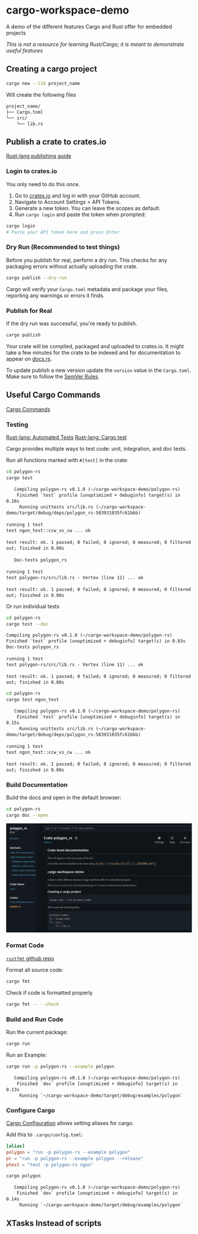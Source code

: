 # cargo-workspace-demo
A demo of the different features Cargo and Rust offer for embedded projects

_This is not a resource for learning Rust/Cargo; it is meant to demonstrate useful features_


## Creating a cargo project

```bash
cargo new --lib project_name
```
Will create the following files
```text
project_name/
├── Cargo.toml
└── src/
    └── lib.rs
```

## Publish a crate to crates.io

[Rust-lang publishing guide](https://doc.rust-lang.org/cargo/reference/publishing.html)

### Login to crates.io

You only need to do this once.
1. Go to [crates.io](https://crates.io/) and log in with your GitHub account.
2. Navigate to Account Settings > API Tokens.
3. Generate a new token. You can leave the scopes as default.
4. Run `cargo login` and paste the token when prompted:

```bash
cargo login
# Paste your API token here and press Enter
```

### Dry Run (Recommended to test things)

Before you publish for real, perform a dry run. This checks for any packaging errors without actually uploading the crate.
```bash
cargo publish --dry-run
```

Cargo will verify your `Cargo.toml` metadata and package your files, reporting any warnings or errors it finds.

### Publish for Real

If the dry run was successful, you're ready to publish.
```bash
cargo publish
```

Your crate will be compiled, packaged and uploaded to crates.io. It might take a few minutes for the crate to be 
indexed and for documentation to appear on [docs.rs](https://docs.rs/).

To update publish a new version update the `version` value in the `Cargo.toml`. Make sure to follow the 
[SemVer Rules](https://doc.rust-lang.org/cargo/reference/semver.html).

## Useful Cargo Commands

[Cargo Commands](https://doc.rust-lang.org/cargo/commands/build-commands.html)

### Testing

[Rust-lang: Automated Tests](https://doc.rust-lang.org/book/ch11-00-testing.html)
[Rust-lang: Cargo test](https://doc.rust-lang.org/cargo/reference/cargo-targets.html#tests)

Cargo provides multiple ways to test code: unit, integration, and doc tests.

Run all functions marked with `#[test]` in the crate:
```bash
cd polygon-rs
cargo test
```
```text
   Compiling polygon-rs v0.1.0 (~/cargo-workspace-demo/polygon-rs)
    Finished `test` profile [unoptimized + debuginfo] target(s) in 0.16s
     Running unittests src/lib.rs (~/cargo-workspace-demo/target/debug/deps/polygon_rs-583931035fc61bbb)

running 1 test
test ngon_test::ccw_vs_cw ... ok

test result: ok. 1 passed; 0 failed; 0 ignored; 0 measured; 0 filtered out; finished in 0.00s

   Doc-tests polygon_rs

running 1 test
test polygon-rs/src/lib.rs - Vertex (line 11) ... ok

test result: ok. 1 passed; 0 failed; 0 ignored; 0 measured; 0 filtered out; finished in 0.00s
```

Or run individual tests
```bash
cd polygon-rs
cargo test --doc
```
```text
Compiling polygon-rs v0.1.0 (~/cargo-workspace-demo/polygon-rs)
Finished `test` profile [unoptimized + debuginfo] target(s) in 0.03s
Doc-tests polygon_rs

running 1 test
test polygon-rs/src/lib.rs - Vertex (line 11) ... ok

test result: ok. 1 passed; 0 failed; 0 ignored; 0 measured; 0 filtered out; finished in 0.00s
```
```bash
cd polygon-rs
cargo test ngon_test
```
```text
   Compiling polygon-rs v0.1.0 (~/cargo-workspace-demo/polygon-rs)
    Finished `test` profile [unoptimized + debuginfo] target(s) in 0.15s
     Running unittests src/lib.rs (~/cargo-workspace-demo/target/debug/deps/polygon_rs-583931035fc61bbb)

running 1 test
test ngon_test::ccw_vs_cw ... ok

test result: ok. 1 passed; 0 failed; 0 ignored; 0 measured; 0 filtered out; finished in 0.00s
```


### Build Documentation

Build the docs and open in the default browser:
```bash
cd polygon-rs
cargo doc --open
```

![Documentation Screenshot](polygon_rs_doc_screenshot.png)

### Format Code

[`rustfmt` github repo](https://github.com/rust-lang/rustfmt)

Format all source code:
```bash
cargo fmt
```

Check if code is formatted properly
```bash
cargo fmt -- --check
```

### Build and Run Code

Run the current package:
```bash
cargo run
```

Run an Example:
```bash
cargo run -p polygon-rs --example polygon
```
```text
   Compiling polygon-rs v0.1.0 (~/cargo-workspace-demo/polygon-rs)
    Finished `dev` profile [unoptimized + debuginfo] target(s) in 0.13s
     Running `~/cargo-workspace-demo/target/debug/examples/polygon`
```

### Configure Cargo

[Cargo Configuration](https://doc.rust-lang.org/cargo/reference/config.html) allows setting aliases for cargo.

Add this to `.cargo/config.toml`:
```toml
[alias]
polygon = "run -p polygon-rs --example polygon"
pr = "run -p polygon-rs --example polygon --release"
ptest = "test -p polygon-rs ngon"
```

```bash
cargo polygon
```
```text
   Compiling polygon-rs v0.1.0 (~/cargo-workspace-demo/polygon-rs)
    Finished `dev` profile [unoptimized + debuginfo] target(s) in 0.14s
     Running `~/cargo-workspace-demo/target/debug/examples/polygon`
```

## XTasks Instead of scripts




